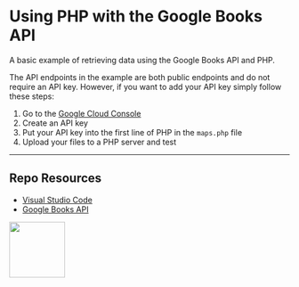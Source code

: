 # Using PHP with the Google Books API

A basic example of retrieving data using the Google Books API and PHP. 

The API endpoints in the example are both public endpoints and do not require an API key. However, if you want to add your API key simply follow these steps:

1. Go to the [Google Cloud Console](https://console.cloud.google.com/) 
2. Create an API key
3. Put your API key into the first line of PHP in the `maps.php` file
4. Upload your files to a PHP server and test

***

## Repo Resources

* [Visual Studio Code](https://code.visualstudio.com/)
* [Google Books API](https://developers.google.com/maps)

<a href="https://codeadam.ca">
<img src="https://codeadam.ca/images/code-block.png" width="100">
</a>
